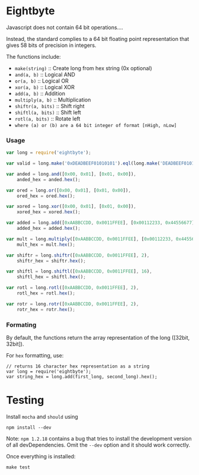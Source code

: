 Eightbyte
===============

Javascript does not contain 64 bit operations....

Instead, the standard complies to a 64 bit floating point representation that gives 58 bits of precision in integers.

The functions include:
  * `make(string)`    :: Create long from hex string (0x optional)
  * `and(a, b)`       :: Logical AND
  * `or(a, b)`        :: Logical OR
  * `xor(a, b)`       :: Logical XOR
  * `add(a, b)`       :: Addition
  * `multiply(a, b)`  :: Multiplication
  * `shiftr(a, bits)` :: Shift right
  * `shiftl(a, bits)` :: Shift left
  * `rotl(a, bits)`   :: Rotate left
  * `where (a) or (b) are a 64 bit integer of format [nHigh, nLow]`

### Usage

````js
var long = require('eightbyte');

var valid = long.make('0xDEADBEEF01010101').eql(long.make('DEADBEEF01010101'));

var anded = long.and([0x00, 0x01], [0x01, 0x00]),
    anded_hex = anded.hex();

var ored = long.or([0x00, 0x01], [0x01, 0x00]),
    ored_hex = ored.hex();

var xored = long.xor([0x00, 0x01], [0x01, 0x00]),
    xored_hex = xored.hex();

var added = long.add([0xAABBCCDD, 0x0011FFEE], [0x00112233, 0x44556677]),
    added_hex = added.hex();

var mult = long.multiply([0xAABBCCDD, 0x0011FFEE], [0x00112233, 0x44556677]),
    mult_hex = mult.hex();

var shiftr = long.shiftr([0xAABBCCDD, 0x0011FFEE], 2),
    shiftr_hex = shiftr.hex();

var shiftl = long.shiftl([0xAABBCCDD, 0x0011FFEE], 16),
    shiftl_hex = shiftl.hex();

var rotl = long.rotl([0xAABBCCDD, 0x0011FFEE], 2),
    rotl_hex = rotl.hex();

var rotr = long.rotr([0xAABBCCDD, 0x0011FFEE], 2),
    rotr_hex = rotr.hex();
````

### Formating

By default, the functions return the array representation of the long ([32bit, 32bit]).

For `hex` formatting, use:

    // returns 16 character hex representation as a string
    var long = require('eightbyte');
    var string_hex = long.add(first_long, second_long).hex();


Testing
===============

Install `mocha` and `should` using

    npm install --dev

Note: `npm 1.2.18` contains a bug that tries to install the development version of all devDependencies. Omit the `--dev` option and it should work correctly.

Once everything is installed:

    make test
